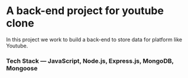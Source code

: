 # A back-end project for youtube clone

In this project we work to build a back-end to store data for platform like Youtube.

### **Tech Stack** — JavaScript, Node.js, Express.js, MongoDB, Mongoose
